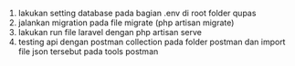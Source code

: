 
1. lakukan setting database pada bagian .env di root folder qupas
2. jalankan migration pada file migrate (php artisan migrate)
3. lakukan run file laravel dengan php artisan serve
4. testing api dengan postman collection pada folder postman dan import file json tersebut pada tools postman
